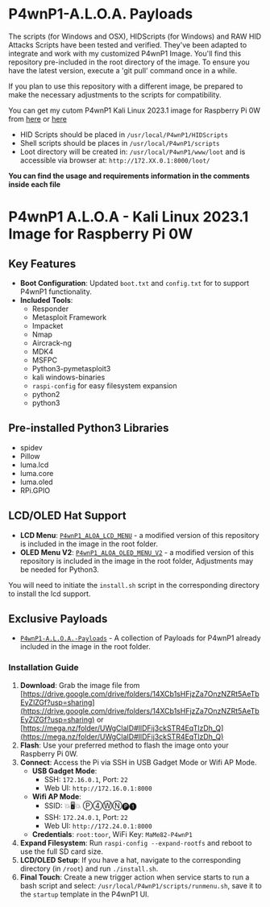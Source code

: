 # P4wnP1-A.L.O.A. Payloads

The scripts (for Windows and OSX), HIDScripts (for Windows) and RAW HID Attacks Scripts have been tested and verified. They've been adapted to integrate and work with my customized P4wnP1 Image. You'll find this repository pre-included in the root directory of the image. To ensure you have the latest version, execute a 'git pull' command once in a while.

If you plan to use this repository with a different image, be prepared to make the necessary adjustments to the scripts for compatibility.

You can get my cutom P4wnP1 Kali Linux 2023.1 image for Raspberry Pi 0W from [here](https://drive.google.com/drive/folders/14XCb1sHFjzZa7OnzNZRt5AeTbEyZlZGf?usp=sharing) or [here](https://mega.nz/folder/UWgClaID#IlDFij3ckSTR4EqTlzDh_Q)

- HID Scripts should be placed in `/usr/local/P4wnP1/HIDScripts`
- Shell scripts should be places in `/usr/local/P4wnP1/scripts`
- Loot directory will be created in: `/usr/local/P4wnP1/www/loot` and is accessible via browser at: `http://172.XX.0.1:8000/loot/`

**You can find the usage and requirements information in the comments inside each file**

# P4wnP1 A.L.O.A - Kali Linux 2023.1 Image for Raspberry Pi 0W

## Key Features

- **Boot Configuration**: Updated `boot.txt` and `config.txt` for to support P4wnP1 functionality.
- **Included Tools**:
  - Responder
  - Metasploit Framework
  - Impacket
  - Nmap
  - Aircrack-ng
  - MDK4
  - MSFPC
  - Python3-pymetasploit3
  - kali windows-binaries
  - `raspi-config` for easy filesystem expansion
  - python2
  - python3

## Pre-installed Python3 Libraries

- spidev
- Pillow
- luma.lcd
- luma.core
- luma.oled
- RPi.GPIO

## LCD/OLED Hat Support

- **LCD Menu**: [`P4wnP1_ALOA_LCD_MENU`](https://github.com/NightRang3r/P4wnP1_ALOA_LCD_MENU.git) - a modified version of this repository is included in the image in the root folder.
- **OLED Menu V2**: [`P4wnP1_ALOA_OLED_MENU_V2`](https://github.com/beboxos/P4wnP1_ALOA_OLED_MENU_V2.git) - a modified version of this repository is included in the image in the root folder, Adjustments may be needed for Python3.

You will need to initiate the `install.sh` script in the corresponding directory to install the lcd support.

## Exclusive Payloads

- [`P4wnP1-A.L.O.A.-Payloads`](https://github.com/NightRang3r/P4wnP1-A.L.O.A.-Payloads.git) - A collection of Payloads for P4wnP1 already included in the image in the root folder.

### Installation Guide

1. **Download**: Grab the image file from [https://drive.google.com/drive/folders/14XCb1sHFjzZa7OnzNZRt5AeTbEyZlZGf?usp=sharing](https://drive.google.com/drive/folders/14XCb1sHFjzZa7OnzNZRt5AeTbEyZlZGf?usp=sharing) or [https://mega.nz/folder/UWgClaID#IlDFij3ckSTR4EqTlzDh_Q](https://mega.nz/folder/UWgClaID#IlDFij3ckSTR4EqTlzDh_Q)
2. **Flash**: Use your preferred method to flash the image onto your Raspberry Pi 0W.
3. **Connect**: Access the Pi via SSH in USB Gadget Mode or Wifi AP Mode.
   - **USB Gadget Mode**:
     - SSH: `172.16.0.1`, Port: `22`
     - Web UI: `http://172.16.0.1:8000`
   - **Wifi AP Mode**:
     - SSID: 💥🖥💥 Ⓟ➃ⓌⓃ🅟❶
     - SSH: `172.24.0.1`, Port: `22`
     - Web UI: `http://172.24.0.1:8000`
   - **Credentials**: `root:toor`, WiFi Key: `MaMe82-P4wnP1`
4. **Expand Filesystem**: Run `raspi-config --expand-rootfs` and reboot to use the full SD card size.
5. **LCD/OLED Setup**: If you have a hat, navigate to the corresponding directory (in `/root`) and run `./install.sh`.
6. **Final Touch**: Create a new trigger action when service starts to run a bash script and select: `/usr/local/P4wnP1/scripts/runmenu.sh`, save it to the `startup` template in the P4wnP1 UI.
